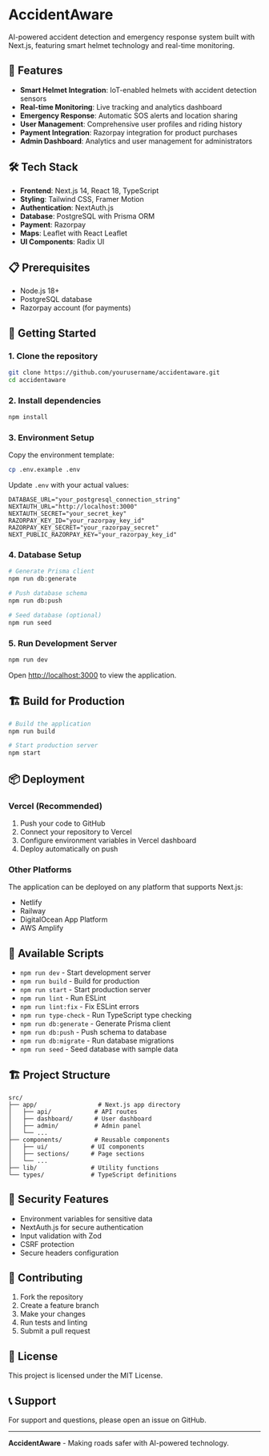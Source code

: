 # AccidentAware

AI-powered accident detection and emergency response system built with Next.js, featuring smart helmet technology and real-time monitoring.

## 🚀 Features

- **Smart Helmet Integration**: IoT-enabled helmets with accident detection sensors
- **Real-time Monitoring**: Live tracking and analytics dashboard
- **Emergency Response**: Automatic SOS alerts and location sharing
- **User Management**: Comprehensive user profiles and riding history
- **Payment Integration**: Razorpay integration for product purchases
- **Admin Dashboard**: Analytics and user management for administrators

## 🛠️ Tech Stack

- **Frontend**: Next.js 14, React 18, TypeScript
- **Styling**: Tailwind CSS, Framer Motion
- **Authentication**: NextAuth.js
- **Database**: PostgreSQL with Prisma ORM
- **Payment**: Razorpay
- **Maps**: Leaflet with React Leaflet
- **UI Components**: Radix UI

## 📋 Prerequisites

- Node.js 18+ 
- PostgreSQL database
- Razorpay account (for payments)

## 🚀 Getting Started

### 1. Clone the repository

```bash
git clone https://github.com/yourusername/accidentaware.git
cd accidentaware
```

### 2. Install dependencies

```bash
npm install
```

### 3. Environment Setup

Copy the environment template:

```bash
cp .env.example .env
```

Update `.env` with your actual values:

```env
DATABASE_URL="your_postgresql_connection_string"
NEXTAUTH_URL="http://localhost:3000"
NEXTAUTH_SECRET="your_secret_key"
RAZORPAY_KEY_ID="your_razorpay_key_id"
RAZORPAY_KEY_SECRET="your_razorpay_secret"
NEXT_PUBLIC_RAZORPAY_KEY="your_razorpay_key_id"
```

### 4. Database Setup

```bash
# Generate Prisma client
npm run db:generate

# Push database schema
npm run db:push

# Seed database (optional)
npm run seed
```

### 5. Run Development Server

```bash
npm run dev
```

Open [http://localhost:3000](http://localhost:3000) to view the application.

## 🏗️ Build for Production

```bash
# Build the application
npm run build

# Start production server
npm start
```

## 📦 Deployment

### Vercel (Recommended)

1. Push your code to GitHub
2. Connect your repository to Vercel
3. Configure environment variables in Vercel dashboard
4. Deploy automatically on push

### Other Platforms

The application can be deployed on any platform that supports Next.js:

- Netlify
- Railway
- DigitalOcean App Platform
- AWS Amplify

## 🔧 Available Scripts

- `npm run dev` - Start development server
- `npm run build` - Build for production
- `npm run start` - Start production server
- `npm run lint` - Run ESLint
- `npm run lint:fix` - Fix ESLint errors
- `npm run type-check` - Run TypeScript type checking
- `npm run db:generate` - Generate Prisma client
- `npm run db:push` - Push schema to database
- `npm run db:migrate` - Run database migrations
- `npm run seed` - Seed database with sample data

## 🏗️ Project Structure

```
src/
├── app/                 # Next.js app directory
│   ├── api/            # API routes
│   ├── dashboard/      # User dashboard
│   ├── admin/          # Admin panel
│   └── ...
├── components/         # Reusable components
│   ├── ui/            # UI components
│   ├── sections/      # Page sections
│   └── ...
├── lib/               # Utility functions
└── types/             # TypeScript definitions
```

## 🔐 Security Features

- Environment variables for sensitive data
- NextAuth.js for secure authentication
- Input validation with Zod
- CSRF protection
- Secure headers configuration

## 🤝 Contributing

1. Fork the repository
2. Create a feature branch
3. Make your changes
4. Run tests and linting
5. Submit a pull request

## 📄 License

This project is licensed under the MIT License.

## 📞 Support

For support and questions, please open an issue on GitHub.

---

**AccidentAware** - Making roads safer with AI-powered technology.
